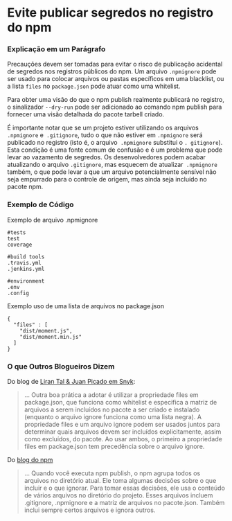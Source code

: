 # Evite publicar segredos no registro do npm

### Explicação em um Parágrafo
Precauções devem ser tomadas para evitar o risco de publicação acidental de segredos nos registros públicos do npm. Um arquivo `.npmignore` pode ser usado para colocar arquivos ou pastas específicos em uma blacklist, ou a lista `files` no `package.json` pode atuar como uma whitelist.

Para obter uma visão do que o npm publish realmente publicará no registro, o sinalizador `--dry-run` pode ser adicionado ao comando npm publish para fornecer uma visão detalhada do pacote tarbell criado.

É importante notar que se um projeto estiver utilizando os arquivos `.npmignore` e` .gitignore`, tudo o que não estiver em `.npmignore` será publicado no registro (isto é, o arquivo` .npmignore` substitui o `. gitignore`). Esta condição é uma fonte comum de confusão e é um problema que pode levar ao vazamento de segredos. Os desenvolvedores podem acabar atualizando o arquivo `.gitignore`, mas esquecem de atualizar` .npmignore` também, o que pode levar a que um arquivo potencialmente sensível não seja empurrado para o controle de origem, mas ainda seja incluído no pacote npm.

### Exemplo de Código
Exemplo de arquivo .npmignore
```
#tests
test
coverage

#build tools
.travis.yml
.jenkins.yml

#environment
.env
.config

```

Exemplo uso de uma lista de arquivos no package.json

```
{ 
  "files" : [
    "dist/moment.js",
    "dist/moment.min.js"
  ]
}
```

### O que Outros Blogueiros Dizem

Do blog de [Liran Tal & Juan Picado em Snyk](https://snyk.io/blog/ten-npm-security-best-practices/):
> ... Outra boa prática a adotar é utilizar a propriedade files em package.json, que funciona como whitelist e especifica a matriz de arquivos a serem incluídos no pacote a ser criado e instalado (enquanto o arquivo ignore funciona como uma lista negra). A propriedade files e um arquivo ignore podem ser usados ​​juntos para determinar quais arquivos devem ser incluídos explicitamente, assim como excluídos, do pacote. Ao usar ambos, o primeiro a propriedade files em package.json tem precedência sobre o arquivo ignore.

Do [blog do npm](https://blog.npmjs.org/post/165769683050/publishing-what-you-mean-to-publish)
> ... Quando você executa npm publish, o npm agrupa todos os arquivos no diretório atual. Ele toma algumas decisões sobre o que incluir e o que ignorar. Para tomar essas decisões, ele usa o conteúdo de vários arquivos no diretório do projeto. Esses arquivos incluem .gitignore, .npmignore e a matriz de arquivos no pacote.json. Também inclui sempre certos arquivos e ignora outros.